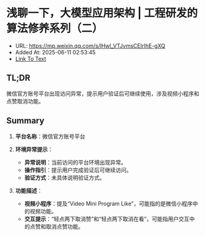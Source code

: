 # 浅聊一下，大模型应用架构 | 工程研发的算法修养系列（二）
- URL: https://mp.weixin.qq.com/s/lHwl_VTJvmsCEIrIhE-gXQ
- Added At: 2025-06-11 02:53:45
- [Link To Text](2025-06-11-浅聊一下，大模型应用架构-工程研发的算法修养系列（二）_raw.md)

## TL;DR
微信官方账号平台出现访问异常，提示用户验证后可继续使用，涉及视频小程序和点赞取消功能。

## Summary
1. **平台名称**：微信官方账号平台

2. **环境异常提示**：
   - **异常说明**：当前访问的平台环境出现异常。
   - **操作指引**：提示用户完成验证后可继续访问。
   - **验证方式**：未具体说明验证方式。

3. **功能描述**：
   - **视频小程序**：提及“Video Mini Program Like”，可能指的是微信小程序中的视频功能。
   - **交互提示**：“轻点两下取消赞”和“轻点两下取消在看”，可能指用户交互中的点赞和取消点赞功能。
